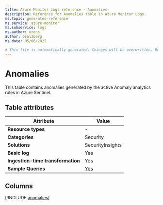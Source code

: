 ```yaml
---
title: Azure Monitor Logs reference - Anomalies
description: Reference for Anomalies table in Azure Monitor Logs.
ms.topic: generated-reference
ms.service: azure-monitor
ms.subservice: logs
ms.author: orens
author: osalzberg
ms.date: 05/06/2025

# This file is automatically generated. Changes will be overwritten. Do not change this file directly.
---
```


# Anomalies

This table contains anomalies generated by the active Anomaly analytics rules in Azure Sentinel.


## Table attributes

|Attribute|Value|
|---|---|
|**Resource types**|-|
|**Categories**|Security|
|**Solutions**| SecurityInsights|
|**Basic log**|Yes|
|**Ingestion-time transformation**|Yes|
|**Sample Queries**|[Yes](/azure/azure-monitor/reference/queries/anomalies)|



## Columns
  
[!INCLUDE [anomalies](~/reusable-content/ce-skilling/azure/includes/azure-monitor/reference/tables/anomalies-include.md)]
